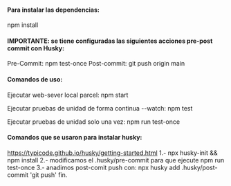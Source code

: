 #### Para instalar las dependencias:

npm install

#### IMPORTANTE: se tiene configuradas las siguientes acciones pre-post commit con Husky:

Pre-Commit: npm test-once
Post-commit: git push origin main

#### Comandos de uso:

Ejecutar web-sever local parcel:
npm start

Ejecutar pruebas de unidad de forma continua --watch:
npm test

Ejecutar pruebas de unidad solo una vez:
npm run test-once

#### Comandos que se usaron para instalar husky:

https://typicode.github.io/husky/getting-started.html
1.- npx husky-init && npm install
2.- modificamos el .husky/pre-commit para que ejecute npm run test-once
3.- anadimos post-comit push con:
npx husky add .husky/post-commit 'git push'
fin.
